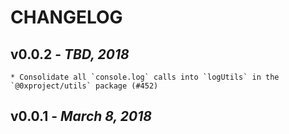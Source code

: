 # CHANGELOG

## v0.0.2 - _TBD, 2018_

    * Consolidate all `console.log` calls into `logUtils` in the `@0xproject/utils` package (#452)

## v0.0.1 - _March 8, 2018_
